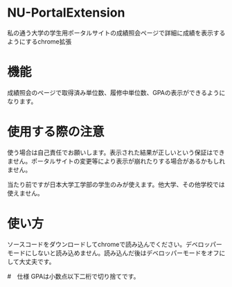 # NU-PortalExtension
私の通う大学の学生用ポータルサイトの成績照会ページで詳細に成績を表示するようにするchrome拡張

# 機能
成績照会のページで取得済み単位数、履修中単位数、GPAの表示ができるようになります。
# 使用する際の注意
使う場合は自己責任でお願いします。表示された結果が正しいという保証はできません。ポータルサイトの変更等により表示が崩れたりする場合があるかもしれません。

当たり前ですが日本大学工学部の学生のみが使えます。他大学、その他学校では使えません。
# 使い方
ソースコードをダウンロードしてchromeで読み込んでください。デベロッパーモードにしないと読み込めません。読み込んだ後はデベロッパーモードをオフにして大丈夫です。

#　仕様
GPAは小数点以下二桁で切り捨てです。
